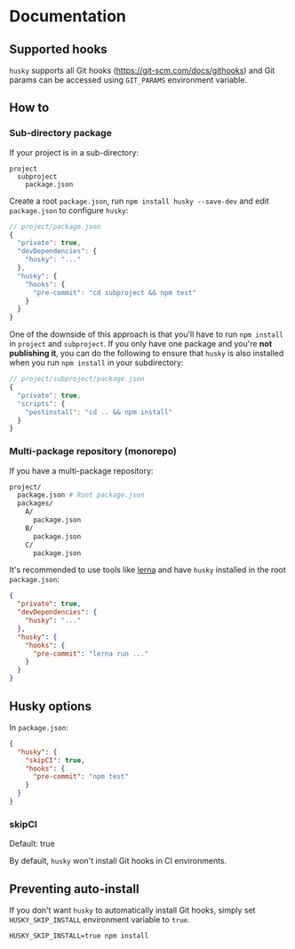 # Documentation

## Supported hooks

`husky` supports all Git hooks (https://git-scm.com/docs/githooks) and Git params can be accessed using `GIT_PARAMS` environment variable.

## How to

### Sub-directory package

If your project is in a sub-directory:

```
project
  subproject
    package.json
```

Create a root `package.json`, run `npm install husky --save-dev` and edit `package.json` to configure `husky`:

```js
// project/package.json
{
  "private": true,
  "devDependencies": {
    "husky": "..."
  },
  "husky": {
    "hooks": {
      "pre-commit": "cd subproject && npm test"
    }
  }
}
```

One of the downside of this approach is that you'll have to run `npm install` in `project` and `subproject`. If you only have one package and you're __not publishing it__, you can do the following to ensure that `husky` is also installed when you run `npm install` in your subdirectory:

```js
// project/subproject/package.json
{
  "private": true,
  "scripts": {
    "postinstall": "cd .. && npm install"
  }
}
```

### Multi-package repository (monorepo)

If you have a multi-package repository:

```sh
project/
  package.json # Root package.json
  packages/
    A/
      package.json
    B/
      package.json
    C/
      package.json
```

It's recommended to use tools like [lerna](https://github.com/lerna/lerna) and have `husky` installed in the root `package.json`:

```json
{
  "private": true,
  "devDependencies": {
    "husky": "..."
  },
  "husky": {
    "hooks": {
      "pre-commit": "lerna run ..."
    }
  }
}
```

## Husky options

In `package.json`:

```json
{
  "husky": {
    "skipCI": true,
    "hooks": {
      "pre-commit": "npm test"
    }
  }
}
```

### skipCI

Default: true

By default, `husky` won't install Git hooks in CI environments.

## Preventing auto-install

If you don't want `husky` to automatically install Git hooks, simply set `HUSKY_SKIP_INSTALL` environment variable to `true`.

```
HUSKY_SKIP_INSTALL=true npm install
```